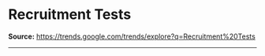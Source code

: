 # Recruitment Tests

**Source:** https://trends.google.com/trends/explore?q=Recruitment%20Tests

---


